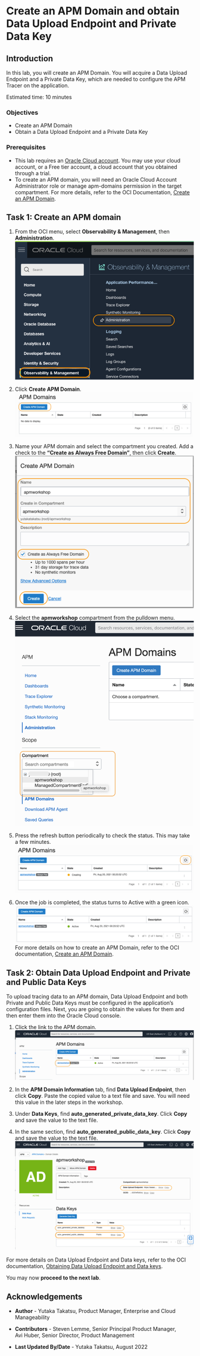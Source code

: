 # Create an APM Domain and obtain Data Upload Endpoint and Private Data Key

## Introduction

In this lab, you will create an APM Domain. You will acquire a Data Upload Endpoint and a Private Data Key, which are needed to configure the APM Tracer on the application.

Estimated time: 10 minutes

### Objectives

*	Create an APM Domain
*	Obtain a Data Upload Endpoint and a Private Data Key


### Prerequisites

* This lab requires an [Oracle Cloud account](https://www.oracle.com/cloud/free/). You may use your cloud account, or a Free tier account, a cloud account that you obtained through a trial.
* To create an APM domain, you will need an Oracle Cloud Account Administrator role or manage apm-domains permission in the target compartment. For more details, refer to the OCI Documentation, [Create an APM Domain](https://docs.oracle.com/en-us/iaas/application-performance-monitoring/doc/create-apm-domain.html).

## **Task 1**: Create an APM domain

1.	From the OCI menu, select **Observability & Management**, then **Administration**.
	![Oracle Cloud console Menu](images/2-1-domain.png " ")
2.	Click **Create APM Domain**.
  ![Oracle Cloud console, Create APM Domain](images/2-2-domain.png " ")
3.	Name your APM domain and select the compartment you created. Add a check to the **“Create as Always Free Domain”**, then click **Create**.
  ![Oracle Cloud console, Create APM Domain](images/2-3-domain.png " ")

4. Select the **apmworkshop** compartment from the pulldown menu.
	![Oracle Cloud console Menu](images/2-1-2-domain.png " ")

5. Press the refresh button periodically to check the status. This may take a few minutes.
  ![Oracle Cloud console, Create APM Domain](images/2-4-domain.png " ")
6.	Once the job is completed, the status turns to Active with a green icon.
  ![Oracle Cloud console, Create APM Domain](images/2-5-domain.png " ")
  For more details on how to create an APM Domain, refer to the OCI documentation, [Create an APM Domain](https://docs.oracle.com/en-us/iaas/application-performance-monitoring/doc/create-apm-domain.html).

## **Task 2**: Obtain Data Upload Endpoint and Private and Public Data Keys

To upload tracing data to an APM domain, Data Upload Endpoint and both Private and Public Data Keys must be configured in the application’s configuration files. Next, you are going to obtain the values for them and then enter them into the Oracle Cloud console.

1.	Click the link to the APM domain.
  ![Oracle Cloud console, APM Domain](images/3-1-domain.png " ")

2.	In the **APM Domain Information** tab, find **Data Upload Endpoint**, then click **Copy**. Paste the copied value to a text file and save. You will need this value in the later steps in the workshop.

3.	Under **Data Keys**, find **auto\_generated\_private_data\_key**. Click **Copy** and save the value to the text file.

4.  In the same section, find **auto\_generated\_public_data\_key**. Click **Copy** and save the value to the text file.
  ![Oracle Cloud console, APM Domain](images/3-2-domain.png " ")

For more details on Data Upload Endpoint and Data keys, refer to the OCI documentation, [Obtaining Data Upload Endpoint and Data keys](https://docs.oracle.com/en-us/iaas/application-performance-monitoring/doc/obtain-data-upload-endpoint-and-data-keys.html).

You may now **proceed to the next lab**.

## Acknowledgements

* **Author** - Yutaka Takatsu, Product Manager, Enterprise and Cloud Manageability
- **Contributors** -
Steven Lemme, Senior Principal Product Manager,  
Avi Huber, Senior Director, Product Management
* **Last Updated By/Date** - Yutaka Takatsu, August 2022
